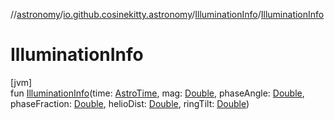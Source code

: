 //[astronomy](../../../index.md)/[io.github.cosinekitty.astronomy](../index.md)/[IlluminationInfo](index.md)/[IlluminationInfo](-illumination-info.md)

# IlluminationInfo

[jvm]\
fun [IlluminationInfo](-illumination-info.md)(time: [AstroTime](../-astro-time/index.md), mag: [Double](https://kotlinlang.org/api/latest/jvm/stdlib/kotlin/-double/index.html), phaseAngle: [Double](https://kotlinlang.org/api/latest/jvm/stdlib/kotlin/-double/index.html), phaseFraction: [Double](https://kotlinlang.org/api/latest/jvm/stdlib/kotlin/-double/index.html), helioDist: [Double](https://kotlinlang.org/api/latest/jvm/stdlib/kotlin/-double/index.html), ringTilt: [Double](https://kotlinlang.org/api/latest/jvm/stdlib/kotlin/-double/index.html))
